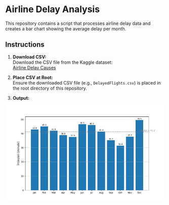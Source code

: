# Airline Delay Analysis

This repository contains a script that processes airline delay data and creates a bar chart showing the average delay per month.

## Instructions

1. **Download CSV:**  
   Download the CSV file from the Kaggle dataset:  
   [Airline Delay Causes](https://www.kaggle.com/datasets/giovamata/airlinedelaycauses)

2. **Place CSV at Root:**  
   Ensure the downloaded CSV file (e.g., `DelayedFlights.csv`) is placed in the root directory of this repository.

3. **Output:**
   
![Airline Delay Analysis Chart](output.png)
